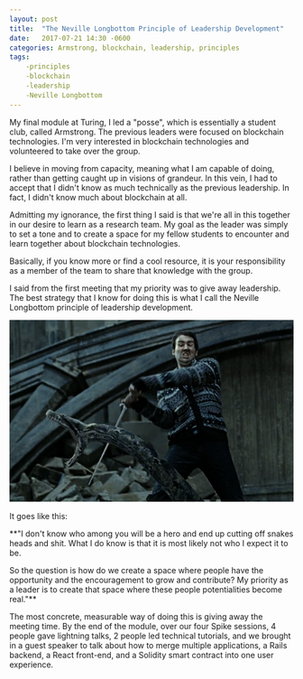 ```yaml
---
layout: post
title:  "The Neville Longbottom Principle of Leadership Development"
date:   2017-07-21 14:30 -0600
categories: Armstrong, blockchain, leadership, principles
tags:
    -principles
    -blockchain
    -leadership
    -Neville Longbottom
---
```


My final module at Turing, I led a "posse", which is essentially a student club, called Armstrong. The previous leaders were focused on blockchain technologies. I'm very interested in blockchain technologies and volunteered to take over the group.

I believe in moving from capacity, meaning what I am capable of doing, rather than getting caught up in visions of grandeur. In this vein, I had to accept that I didn't know as much technically as the previous leadership. In fact, I didn't know much about blockchain at all.

Admitting my ignorance, the first thing I said is that we're all in this together in our desire to learn as a research team. My goal as the leader was simply to set a tone and to create a space for my fellow students to encounter and learn together about blockchain technologies.

Basically, if you know more or find a cool resource, it is your responsibility as a member of the team to share that knowledge with the group.

I said from the first meeting that my priority was to give away leadership. The best strategy that I know for doing this is what I call the Neville Longbottom principle of leadership development.

![The Hero](/static/img/neville.png)

It goes like this:

**"I don't know who among you will be a hero and end up cutting off snakes heads and shit. What I do know is that it is most likely not who I expect it to be.

So the question is how do we create a space where people have the opportunity and the encouragement to grow and contribute? My priority as a leader is to create that space where these people potentialities become real."**

The most concrete, measurable way of doing this is giving away the meeting time. By the end of the module, over our four Spike sessions, 4 people gave lightning talks, 2 people led technical tutorials, and we brought in a guest speaker to talk about how to merge multiple applications, a Rails backend, a React front-end, and a Solidity smart contract into one user experience.

